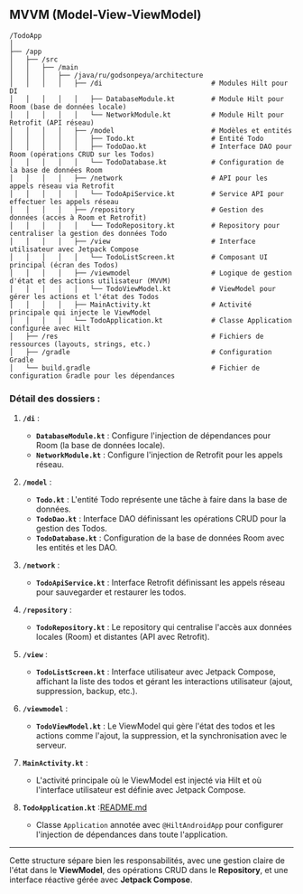 ## MVVM (Model-View-ViewModel)

```
/TodoApp
│
├── /app
│   ├── /src
│   │   ├── /main
│   │   │   ├── /java/ru/godsonpeya/architecture
│   │   │   │   ├── /di                           # Modules Hilt pour DI
│   │   │   │   │   ├── DatabaseModule.kt         # Module Hilt pour Room (base de données locale)
│   │   │   │   │   └── NetworkModule.kt          # Module Hilt pour Retrofit (API réseau)
│   │   │   │   ├── /model                        # Modèles et entités
│   │   │   │   │   ├── Todo.kt                   # Entité Todo
│   │   │   │   │   ├── TodoDao.kt                # Interface DAO pour Room (opérations CRUD sur les Todos)
│   │   │   │   │   └── TodoDatabase.kt           # Configuration de la base de données Room
│   │   │   │   ├── /network                      # API pour les appels réseau via Retrofit
│   │   │   │   │   └── TodoApiService.kt         # Service API pour effectuer les appels réseau
│   │   │   │   ├── /repository                   # Gestion des données (accès à Room et Retrofit)
│   │   │   │   │   └── TodoRepository.kt         # Repository pour centraliser la gestion des données Todo
│   │   │   │   ├── /view                         # Interface utilisateur avec Jetpack Compose
│   │   │   │   │   └── TodoListScreen.kt         # Composant UI principal (écran des Todos)
│   │   │   │   ├── /viewmodel                    # Logique de gestion d'état et des actions utilisateur (MVVM)
│   │   │   │   │   └── TodoViewModel.kt          # ViewModel pour gérer les actions et l'état des Todos
│   │   │   │   ├── MainActivity.kt               # Activité principale qui injecte le ViewModel
│   │   │   │   └── TodoApplication.kt            # Classe Application configurée avec Hilt
│   ├── /res                                      # Fichiers de ressources (layouts, strings, etc.)
│   ├── /gradle                                   # Configuration Gradle
│   └── build.gradle                              # Fichier de configuration Gradle pour les dépendances
```

### Détail des dossiers :

1. **`/di`** :
    - **`DatabaseModule.kt`** : Configure l'injection de dépendances pour Room (la base de données locale).
    - **`NetworkModule.kt`** : Configure l'injection de Retrofit pour les appels réseau.

2. **`/model`** :
    - **`Todo.kt`** : L'entité Todo représente une tâche à faire dans la base de données.
    - **`TodoDao.kt`** : Interface DAO définissant les opérations CRUD pour la gestion des Todos.
    - **`TodoDatabase.kt`** : Configuration de la base de données Room avec les entités et les DAO.

3. **`/network`** :
    - **`TodoApiService.kt`** : Interface Retrofit définissant les appels réseau pour sauvegarder et restaurer les todos.

4. **`/repository`** :
    - **`TodoRepository.kt`** : Le repository qui centralise l'accès aux données locales (Room) et distantes (API avec Retrofit).

5. **`/view`** :
    - **`TodoListScreen.kt`** : Interface utilisateur avec Jetpack Compose, affichant la liste des todos et gérant les interactions utilisateur (ajout, suppression, backup, etc.).

6. **`/viewmodel`** :
    - **`TodoViewModel.kt`** : Le ViewModel qui gère l'état des todos et les actions comme l'ajout, la suppression, et la synchronisation avec le serveur.

7. **`MainActivity.kt`** :
    - L'activité principale où le ViewModel est injecté via Hilt et où l'interface utilisateur est définie avec Jetpack Compose.

8. **`TodoApplication.kt`** :[README.md](..%2F..%2Farchitecture-android%2FREADME.md)
    - Classe `Application` annotée avec `@HiltAndroidApp` pour configurer l'injection de dépendances dans toute l'application.

---

Cette structure sépare bien les responsabilités, avec une gestion claire de l'état dans le **ViewModel**, des opérations CRUD dans le **Repository**, et une interface réactive gérée avec **Jetpack Compose**.